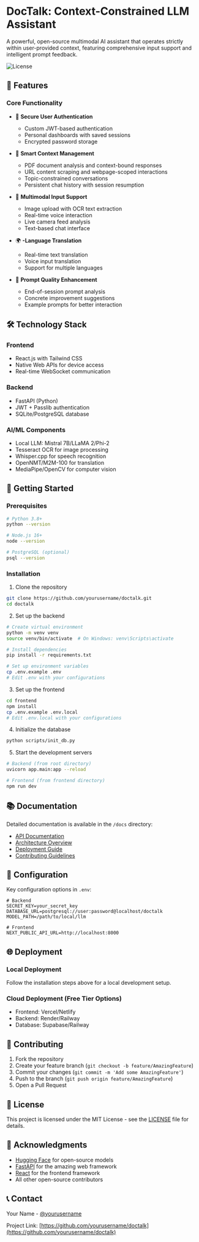 # DocTalk: Context-Constrained LLM Assistant

A powerful, open-source multimodal AI assistant that operates strictly within user-provided context, featuring comprehensive input support and intelligent prompt feedback.

![License](https://img.shields.io/badge/license-MIT-blue.svg)

## 🌟 Features

### Core Functionality
- 🔐 **Secure User Authentication**
  - Custom JWT-based authentication
  - Personal dashboards with saved sessions
  - Encrypted password storage

- 💬 **Smart Context Management**
  - PDF document analysis and context-bound responses
  - URL content scraping and webpage-scoped interactions
  - Topic-constrained conversations
  - Persistent chat history with session resumption

- 📸 **Multimodal Input Support**
  - Image upload with OCR text extraction
  - Real-time voice interaction
  - Live camera feed analysis
  - Text-based chat interface

- 🌍 **-Language Translation**
  - Real-time text translation
  - Voice input translation
  - Support for multiple languages

- 📝 **Prompt Quality Enhancement**
  - End-of-session prompt analysis
  - Concrete improvement suggestions
  - Example prompts for better interaction

## 🛠️ Technology Stack

### Frontend
- React.js with Tailwind CSS
- Native Web APIs for device access
- Real-time WebSocket communication

### Backend
- FastAPI (Python)
- JWT + Passlib authentication
- SQLite/PostgreSQL database

### AI/ML Components
- Local LLM: Mistral 7B/LLaMA 2/Phi-2
- Tesseract OCR for image processing
- Whisper.cpp for speech recognition
- OpenNMT/M2M-100 for translation
- MediaPipe/OpenCV for computer vision

## 🚀 Getting Started

### Prerequisites
```bash
# Python 3.8+
python --version

# Node.js 16+
node --version

# PostgreSQL (optional)
psql --version
```

### Installation

1. Clone the repository
```bash
git clone https://github.com/yourusername/doctalk.git
cd doctalk
```

2. Set up the backend
```bash
# Create virtual environment
python -m venv venv
source venv/bin/activate  # On Windows: venv\Scripts\activate

# Install dependencies
pip install -r requirements.txt

# Set up environment variables
cp .env.example .env
# Edit .env with your configurations
```

3. Set up the frontend
```bash
cd frontend
npm install
cp .env.example .env.local
# Edit .env.local with your configurations
```

4. Initialize the database
```bash
python scripts/init_db.py
```

5. Start the development servers
```bash
# Backend (from root directory)
uvicorn app.main:app --reload

# Frontend (from frontend directory)
npm run dev
```

## 📚 Documentation

Detailed documentation is available in the `/docs` directory:
- [API Documentation](docs/api.md)
- [Architecture Overview](docs/architecture.md)
- [Deployment Guide](docs/deployment.md)
- [Contributing Guidelines](docs/contributing.md)

## 🔧 Configuration

Key configuration options in `.env`:
```env
# Backend
SECRET_KEY=your_secret_key
DATABASE_URL=postgresql://user:password@localhost/doctalk
MODEL_PATH=/path/to/local/llm

# Frontend
NEXT_PUBLIC_API_URL=http://localhost:8000
```

## 🌐 Deployment

### Local Deployment
Follow the installation steps above for a local development setup.

### Cloud Deployment (Free Tier Options)
- Frontend: Vercel/Netlify
- Backend: Render/Railway
- Database: Supabase/Railway

## 🤝 Contributing

1. Fork the repository
2. Create your feature branch (`git checkout -b feature/AmazingFeature`)
3. Commit your changes (`git commit -m 'Add some AmazingFeature'`)
4. Push to the branch (`git push origin feature/AmazingFeature`)
5. Open a Pull Request

## 📄 License

This project is licensed under the MIT License - see the [LICENSE](LICENSE) file for details.

## 🙏 Acknowledgments

- [Hugging Face](https://huggingface.co/) for open-source models
- [FastAPI](https://fastapi.tiangolo.com/) for the amazing web framework
- [React](https://reactjs.org/) for the frontend framework
- All other open-source contributors

## 📞 Contact

Your Name - [@yourusername](https://twitter.com/yourusername)

Project Link: [https://github.com/yourusername/doctalk](https://github.com/yourusername/doctalk) 